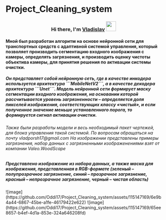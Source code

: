 
# Project_Cleaning_system
<h3 align="center">Hi there, I'm <a href="https://vladporsh17@gmail.com/" target="_blank">Vladislav</a> 
<img src="https://github.com/blackcater/blackcater/raw/main/images/Hi.gif" height="32"/></h3>
<h4> Мной был разработан алгоритм на основе нейронной сети для транспортных средств с адаптивной системой управления, который позволяет производить сегментацию входного изображения с камеры, определять загрязнения, и производить оценку чистоты объектива камеры, для принятия решения по активации системы очистки.</h4>
<h5>Он представляет собой нейронную сеть, где в качестве инкодера используется архитектура ```MobileNetV2```, а в качестве декодера архитектура ```Unet```.
Модель нейронной сети формирует маску сегментации входного изображения, на основании которой рассчитывается уровень загрязненности – определяется доля пикселей изображения, соответствующих классу «чистый», и если полученное значение меньше установленного порога, то формируется сигнал активации очистки.</h5>
<h6> Также были разработы модели и весь необходимый пакет чертежей, для блока управления такой системой. По вопросам обращаться на почту vladporsh17@gmail.com
На изображении представлены примеры загрязнения, набор данных с загрязненными изображенениями взят от компании Valeo.WoodScape</h6>
<h5>Представлено изображение из набора данных, а также маска для изображения, представленная в RGB-формате (зеленый – полупрозрачное загрязнение, синий – прозрачное загрязнение, красный – непрозрачное загрязнение, черный – чистая область)</h5>
![image](https://github.com/Oddi17/Project_Cleaning_system/assets/115147169/6e9b4a44-6867-45be-a1fe-46179422e622) ![image](https://github.com/Oddi17/Project_Cleaning_system/assets/115147169/65ee8657-b4ef-4d1a-853e-324a646208fd)

